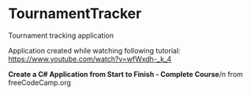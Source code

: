 # TournamentTracker
Tournament tracking application

Application created while watching following tutorial:
https://www.youtube.com/watch?v=wfWxdh-_k_4

<b>Create a C# Application from Start to Finish - Complete Course</b>/n
from freeCodeCamp.org
